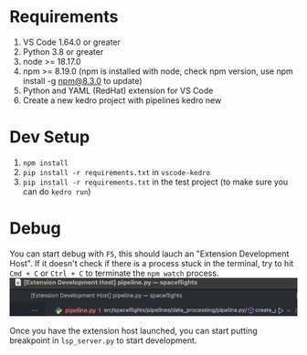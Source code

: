 
# Requirements 

1. VS Code 1.64.0 or greater
2. Python 3.8 or greater
3. node >= 18.17.0
4. npm >= 8.19.0 (npm is installed with node, check npm version, use npm install -g npm@8.3.0 to update)
5. Python and YAML (RedHat) extension for VS Code
6. Create a new kedro project with pipelines kedro new



 # Dev Setup
 1. `npm install` 
 2. `pip install -r requirements.txt` in `vscode-kedro`
 3. `pip install -r requirements.txt` in the test project (to make sure you can do `kedro run`)


# Debug
You can start debug with `F5`, this should lauch an "Extension Development Host". If it doesn't check if there is a process stuck in the terminal, try to hit `Cmd + C` or `Ctrl + C` to terminate the `npm watch` process.
![alt text](docs/assets/image.png)

Once you have the extension host launched, you can start putting breakpoint in `lsp_server.py` to start development.